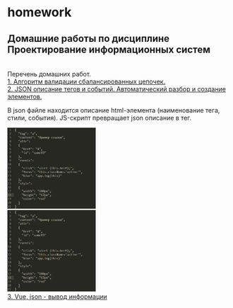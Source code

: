 # homework
<h2>Домашние работы по дисциплине Проектирование информационных систем</h2><br>
Перечень домашних работ.<br>
<a href="http://rawgit.com/Marina123456/homework/master/js_stackD/index.html">1. Алгоритм валидации сбалансированных цепочек.</a><br>
<a href="https://rawgit.com/Marina123456/homework/master/json/index.html">2. JSON описание тегов и событий. Автоматический разбор и создание элементов.</a><br>

В json файле находится описание html-элемента (наименование тега, стили, события). JS-скрипт превращает json описание в тег.

<img src="/json/img/1.png" width=200><br> <img src="/json/img/1.png" width=200><br>
<a href="">3. Vue, json - вывод информации</a><br>
